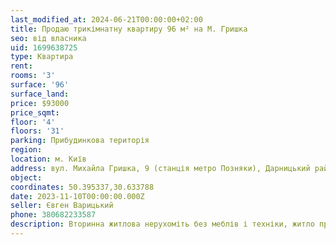 ```yaml
---
last_modified_at: 2024-06-21T00:00:00+02:00
title: Продаю трикімнатну квартиру 96 м² на М. Гришка
seo: від власника
uid: 1699638725
type: Квартира
rent:
rooms: '3'
surface: '96'
surface_land:
price: $93000
price_sqmt:
floor: '4'
floors: '31'
parking: Прибудинкова територія
region:
location: м. Київ
address: вул. Михайла Гришка, 9 (станція метро Позняки), Дарницький район
object:
coordinates: 50.395337,30.633788
date: 2023-11-10T00:00:00.000Z
seller: Євген Варицький
phone: 380682233587
description: Вторинна житлова нерухоміть без меблів і техніки, житло придатне для проживання
---
```

